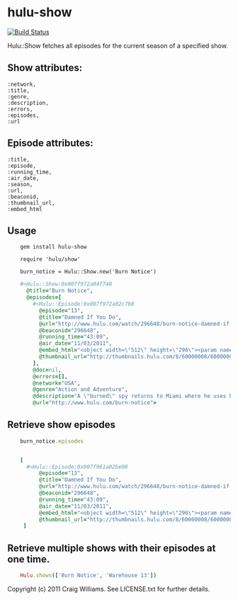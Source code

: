 # hulu-show

[![Build Status](https://secure.travis-ci.org/CraigWilliams/hulu-show.png)](http://travis-ci.org/CraigWilliams/hulu-show)

Hulu::Show fetches all episodes for the current season of a specified show.

## Show attributes:

    :network,
    :title,
    :genre,
    :description,
    :errors,
    :episodes,
    :url

## Episode attributes:

    :title,
    :episode,
    :running_time,
    :air_date,
    :season,
    :url,
    :beaconid,
    :thumbnail_url,
    :embed_html

## Usage

```
    gem install hulu-show
```

```
    require 'hulu/show'
```

```
    burn_notice = Hulu::Show.new('Burn Notice')
```

```ruby
    #<Hulu::Show:0x007f972a04f740
      @title="Burn Notice",
      @episodes=[
        #<Hulu::Episode:0x007f972a02c7b8
          @episode="13",
          @title="Damned If You Do",
          @url="http://www.hulu.com/watch/296648/burn-notice-damned-if-you-do?c=Action-and-Adventure#x-4,cEpisodes,1,0",
          @beaconid="296648",
          @running_time="43:09",
          @air_date="11/03/2011",
          @embed_html="<object width=\"512\" height=\"296\"><param name=\"movie\" value=\"http://www.hulu.com/embed/c96sZQru3w567PP7t3cGZQ\"></param><param name=\"flashvars\" value=\"ap=1\"></param><embed src=\"http://www.hulu.com/embed/c96sZQru3w567PP7t3cGZQ\" type=\"application/x-shockwave-flash\" width=\"512\" height=\"296\" flashvars=\"ap=1\"></embed></object>",
          @thumbnail_url="http://thumbnails.hulu.com/8/60000008/60000008_145x80_generated.jpg">
        ],
        @doc=nil,
        @errors=[],
        @network="USA",
        @genre="Action and Adventure",
        @description="A \"burned\" spy returns to Miami where he uses his special ops training to help those in need, and bring justice against the men who wrongly burned him.",
        @url="http://www.hulu.com/burn-notice">
```

## Retrieve show episodes

```ruby
    burn_notice.episodes
```


```ruby

    [
      #<Hulu::Episode:0x007f961a02be00
          @episode="13",
          @title="Damned If You Do",
          @url="http://www.hulu.com/watch/296648/burn-notice-damned-if-you-do?c=Action-and-Adventure#x-4,cEpisodes,1,0",
          @beaconid="296648",
          @running_time="43:09",
          @air_date="11/03/2011",
          @embed_html="<object width=\"512\" height=\"296\"><param name=\"movie\" value=\"http://www.hulu.com/embed/c96sZQru3w567PP7t3cGZQ\"></param><param name=\"flashvars\" value=\"ap=1\"></param><embed src=\"http://www.hulu.com/embed/c96sZQru3w567PP7t3cGZQ\" type=\"application/x-shockwave-flash\" width=\"512\" height=\"296\" flashvars=\"ap=1\"></embed></object>",
          @thumbnail_url="http://thumbnails.hulu.com/8/60000008/60000008_145x80_generated.jpg">
     ]
```

## Retrieve multiple shows with their episodes at one time.

```ruby
    Hulu.shows(['Burn Notice', 'Warehouse 13'])
```


Copyright (c) 2011 Craig Williams. See LICENSE.txt for
further details.

